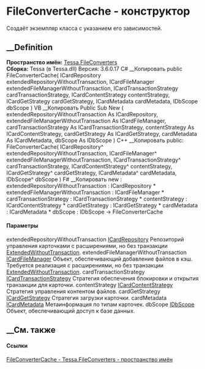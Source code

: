 # FileConverterCache - конструктор
Создаёт экземпляр класса с указанием его зависимостей.
## __Definition
 **Пространство имён:** [Tessa.FileConverters](N_Tessa_FileConverters.htm)  
 **Сборка:** Tessa (в Tessa.dll) Версия: 3.6.0.17
C# __Копировать
     public FileConverterCache(
    	ICardRepository extendedRepositoryWithoutTransaction,
    	ICardFileManager extendedFileManagerWithoutTransaction,
    	ICardTransactionStrategy cardTransactionStrategy,
    	ICardContentStrategy contentStrategy,
    	ICardGetStrategy cardGetStrategy,
    	ICardMetadata cardMetadata,
    	IDbScope dbScope
    )
VB __Копировать
     Public Sub New ( 
    	extendedRepositoryWithoutTransaction As ICardRepository,
    	extendedFileManagerWithoutTransaction As ICardFileManager,
    	cardTransactionStrategy As ICardTransactionStrategy,
    	contentStrategy As ICardContentStrategy,
    	cardGetStrategy As ICardGetStrategy,
    	cardMetadata As ICardMetadata,
    	dbScope As IDbScope
    )
C++ __Копировать
     public:
    FileConverterCache(
    	ICardRepository^ extendedRepositoryWithoutTransaction, 
    	ICardFileManager^ extendedFileManagerWithoutTransaction, 
    	ICardTransactionStrategy^ cardTransactionStrategy, 
    	ICardContentStrategy^ contentStrategy, 
    	ICardGetStrategy^ cardGetStrategy, 
    	ICardMetadata^ cardMetadata, 
    	IDbScope^ dbScope
    )
F# __Копировать
     new : 
            extendedRepositoryWithoutTransaction : ICardRepository * 
            extendedFileManagerWithoutTransaction : ICardFileManager * 
            cardTransactionStrategy : ICardTransactionStrategy * 
            contentStrategy : ICardContentStrategy * 
            cardGetStrategy : ICardGetStrategy * 
            cardMetadata : ICardMetadata * 
            dbScope : IDbScope -> FileConverterCache
#### Параметры
extendedRepositoryWithoutTransaction
[ICardRepository](T_Tessa_Cards_ICardRepository.htm)
     Репозиторий управления карточками с расширениями, но без транзакции [ExtendedWithoutTransaction](F_Tessa_Cards_CardRepositoryNames_ExtendedWithoutTransaction.htm). 
extendedFileManagerWithoutTransaction
[ICardFileManager](T_Tessa_Cards_ICardFileManager.htm)
     Объект, обеспечивающий добавление файлов в кэш. Требуется реализация с расширениями, но без транзакции [ExtendedWithoutTransaction](F_Tessa_Cards_CardRepositoryNames_ExtendedWithoutTransaction.htm). 
cardTransactionStrategy
[ICardTransactionStrategy](T_Tessa_Cards_ComponentModel_ICardTransactionStrategy.htm)
    Стратегия обеспечения блокировки и открытия транзакции для карточки.
contentStrategy
[ICardContentStrategy](T_Tessa_Cards_ComponentModel_ICardContentStrategy.htm)
    Стратегия управления контентом файлов.
cardGetStrategy
[ICardGetStrategy](T_Tessa_Cards_ComponentModel_ICardGetStrategy.htm)
    Стратегия загрузки карточки.
cardMetadata [ICardMetadata](T_Tessa_Cards_ICardMetadata.htm)
    Метаинформация по типам карточек.
dbScope [IDbScope](T_Tessa_Platform_Data_IDbScope.htm)
    Объект, обеспечивающий доступ к базе данных.
##  __См. также
#### Ссылки
[FileConverterCache - ](T_Tessa_FileConverters_FileConverterCache.htm)
[Tessa.FileConverters - пространство имён](N_Tessa_FileConverters.htm)
